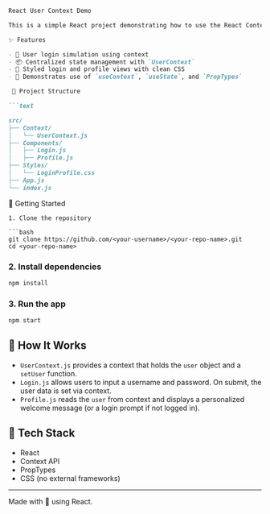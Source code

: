 
```markdown
React User Context Demo

This is a simple React project demonstrating how to use the React Context API for managing user authentication state across components.

✨ Features

- 🔐 User login simulation using context
- 📦 Centralized state management with `UserContext`
- 💅 Styled login and profile views with clean CSS
- 🧠 Demonstrates use of `useContext`, `useState`, and `PropTypes`

 📁 Project Structure

```text

src/
├── Context/
│   └── UserContext.js
├── Components/
│   ├── Login.js
│   ├── Profile.js
├── Styles/
│   └── LoginProfile.css
├── App.js
└── index.js

````

🚀 Getting Started
````
1. Clone the repository

```bash
git clone https://github.com/<your-username>/<your-repo-name>.git
cd <your-repo-name>
````

### 2. Install dependencies

```bash
npm install
```

### 3. Run the app

```bash
npm start
```

## 🧠 How It Works

* `UserContext.js` provides a context that holds the `user` object and a `setUser` function.
* `Login.js` allows users to input a username and password. On submit, the user data is set via context.
* `Profile.js` reads the `user` from context and displays a personalized welcome message (or a login prompt if not logged in).



## 🔧 Tech Stack

* React
* Context API
* PropTypes
* CSS (no external frameworks)
---

Made with 💙 using React.


